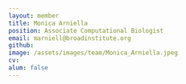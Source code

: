```yaml
---
layout: member
title: Monica Arniella
position: Associate Computational Biologist
email: marniell@broadinstitute.org
github: 
image: /assets/images/team/Monica_Arniella.jpeg
cv:
alum: false
---
```


